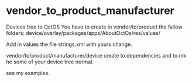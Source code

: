 # vendor_to_product_manufacturer
Devices tree to OctOS
You have to create in vendor/to/product the fallow folders:
device/overlay/packages/apps/AboutOctOs/res/values/

Add in values the file strings.xml with yours change.

vendor/to/product/manufacturer/device
create to.dependencies and to.mk
he some of your device tree normal.

see my examples.
